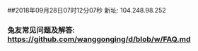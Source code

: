 ##2018年09月28日07时12分07秒 新址: 104.248.98.252
### 兔友常见问题及解答: https://github.com/wanggonging/d/blob/w/FAQ.md
